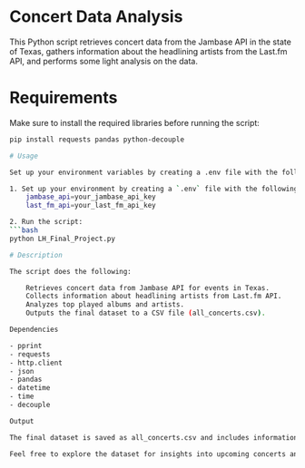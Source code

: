 # Concert Data Analysis

This Python script retrieves concert data from the Jambase API in the state of Texas, gathers information about the headlining artists from the Last.fm API, and performs some light analysis on the data.

# Requirements

Make sure to install the required libraries before running the script:

```bash
pip install requests pandas python-decouple

# Usage

Set up your environment variables by creating a .env file with the following:

1. Set up your environment by creating a `.env` file with the following:
	jambase_api=your_jambase_api_key
	last_fm_api=your_last_fm_api_key

2. Run the script:
```bash
python LH_Final_Project.py

# Description

The script does the following:

    Retrieves concert data from Jambase API for events in Texas.
    Collects information about headlining artists from Last.fm API.
    Analyzes top played albums and artists.
    Outputs the final dataset to a CSV file (all_concerts.csv).

Dependencies

- pprint
- requests
- http.client
- json
- pandas
- datetime
- time
- decouple

Output

The final dataset is saved as all_concerts.csv and includes information about concerts, headlining artists, top albums, and more.

Feel free to explore the dataset for insights into upcoming concerts and popular artists in the Texas area!
